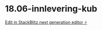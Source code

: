 # 18.06-innlevering-kub

[Edit in StackBlitz next generation editor ⚡️](https://stackblitz.com/~/github.com/Superkub/18.06-innlevering-kub)